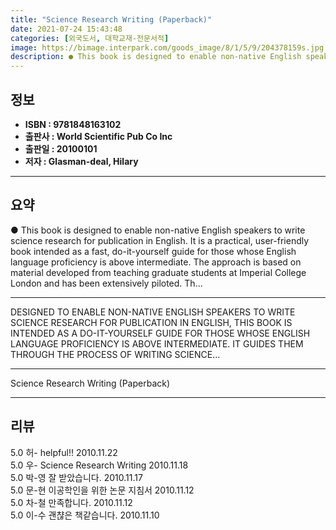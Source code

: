 ```yaml
---
title: "Science Research Writing (Paperback)"
date: 2021-07-24 15:43:48
categories: [외국도서, 대학교재-전문서적]
image: https://bimage.interpark.com/goods_image/8/1/5/9/204378159s.jpg
description: ● This book is designed to enable non-native English speakers to write science research for publication in English. It is a practical, user-friendly book inten
---
```


## **정보**

- **ISBN : 9781848163102**
- **출판사 : World Scientific Pub Co Inc**
- **출판일 : 20100101**
- **저자 : Glasman-deal, Hilary**

------



## **요약**

●  This book is designed to enable non-native English speakers to write science research for publication in English. It is a practical, user-friendly book intended as a fast, do-it-yourself guide for those whose English language proficiency is above intermediate. The approach is based on material developed from teaching graduate students at Imperial College London and has been extensively piloted. Th...

------

DESIGNED TO ENABLE NON-NATIVE ENGLISH SPEAKERS TO WRITE SCIENCE RESEARCH FOR PUBLICATION IN ENGLISH, THIS BOOK IS INTENDED AS A DO-IT-YOURSELF GUIDE FOR THOSE WHOSE ENGLISH LANGUAGE PROFICIENCY IS ABOVE INTERMEDIATE. IT GUIDES THEM THROUGH THE PROCESS OF WRITING SCIENCE... 

------


Science Research Writing (Paperback) 

------


## **리뷰** 

5.0 허- helpful!! 2010.11.22 <br/>5.0 우- Science Research Writing 2010.11.18 <br/>5.0 박-영 잘 받았습니다. 2010.11.17 <br/>5.0 문-현 이공학인을 위한 논문 지침서 2010.11.12 <br/>5.0 차-철 만족합니다. 2010.11.12 <br/>5.0 이-수 괜챦은 책같습니다. 2010.11.10 <br/>